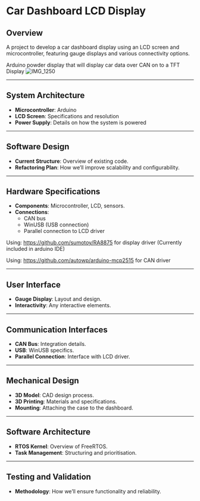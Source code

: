 # Car Dashboard LCD Display

## Overview
A project to develop a car dashboard display using an LCD screen and microcontroller, featuring gauge displays and various connectivity options.

Arduino powder display that will display car data over CAN on to a TFT Display
![IMG_1250](https://github.com/user-attachments/assets/0b2ec6b9-b187-4029-83ed-054e06b77d36)

---

## System Architecture
- **Microcontroller**: Arduino
- **LCD Screen**: Specifications and resolution
- **Power Supply**: Details on how the system is powered

---

## Software Design
- **Current Structure**: Overview of existing code.
- **Refactoring Plan**: How we’ll improve scalability and configurability.

---

## Hardware Specifications
- **Components**: Microcontroller, LCD, sensors.
- **Connections**:
  - CAN bus
  - WinUSB (USB connection)
  - Parallel connection to LCD driver


Using:
https://github.com/sumotoy/RA8875 for display driver (Currently included in arduino IDE)

Using:
https://github.com/autowp/arduino-mcp2515 for CAN driver

---

## User Interface
- **Gauge Display**: Layout and design.
- **Interactivity**: Any interactive elements.

---

## Communication Interfaces
- **CAN Bus**: Integration details.
- **USB**: WinUSB specifics.
- **Parallel Connection**: Interface with LCD driver.

---

## Mechanical Design
- **3D Model**: CAD design process.
- **3D Printing**: Materials and specifications.
- **Mounting**: Attaching the case to the dashboard.

---

## Software Architecture
- **RTOS Kernel**: Overview of FreeRTOS.
- **Task Management**: Structuring and prioritisation.

---

## Testing and Validation
- **Methodology**: How we’ll ensure functionality and reliability.
